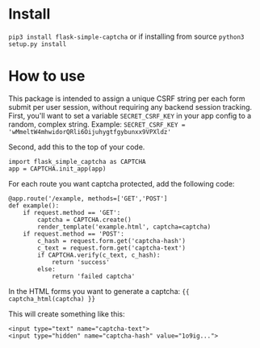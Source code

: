 # Install
`pip3 install flask-simple-captcha`
or if installing from source
```python3 setup.py install```

# How to use
This package is intended to assign a unique CSRF string per each form submit per user session, without requiring any backend session tracking. First, you'll want to set a variable `SECRET_CSRF_KEY` in your app config to a random, complex string. Example: `SECRET_CSRF_KEY = 'wMmeltW4mhwidorQRli6Oijuhygtfgybunxx9VPXldz'`

Second, add this to the top of your code.

```
import flask_simple_captcha as CAPTCHA
app = CAPTCHA.init_app(app)
```

For each route you want captcha protected, add the following code:

```
@app.route('/example, methods=['GET','POST']
def example():
    if request.method == 'GET':
        captcha = CAPTCHA.create()
        render_template('example.html', captcha=captcha)
    if request.method == 'POST':
        c_hash = request.form.get('captcha-hash')
        c_text = request.form.get('captcha-text')
        if CAPTCHA.verify(c_text, c_hash):
            return 'success'
        else:
            return 'failed captcha'
```
        

In the HTML forms you want to generate a captcha: `{{ captcha_html(captcha) }}`

This will create something like this:
```
<input type="text" name="captcha-text">
<input type="hidden" name="captcha-hash" value="1o9ig...">
```
